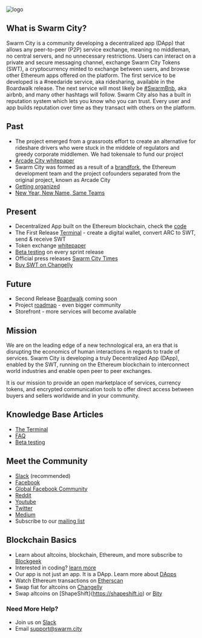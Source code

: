 ![logo](https://cloud.githubusercontent.com/assets/17633374/25299052/33dc2a9c-26c9-11e7-95a4-e0356d2a680c.jpg)


## What is Swarm City?

Swarm City is a community developing a decentralized app (DApp) that allows any peer-to-peer (P2P) service exchange, meaning no middleman, no central servers, and no unnecessary restrictions. Users can interact on a private and secure messaging channel, exchange Swarm City Tokens (SWT), a cryptocurrency minted to exchange between users, and browse other Ethereum apps offered on the platform. The first service to be developed is a #needaride service, aka ridesharing, available in the Boardwalk release. The next service will most likely be [#SwarmBnb](https://https://swarmbnb.com), aka airbnb, and many other hashtags will follow. Swarm City also has a built in reputation system which lets you know who you can trust. Every user and app builds reputation over time as they transact with others on the platform.


## Past

* The project emerged from a grassroots effort to create an alternative for rideshare drivers who were stuck in the middele of regulators and greedy corporate middlemen. We had tokensale to fund our project
* [Arcade City whitepaper](https://drive.google.com/file/d/0B9RSMdR2vWssV2JJX0t6dmN6SUk/view)
* Swarm City was formed as a result of a [brandfork](https://press.swarm.city/forking-a-brand-cde5de87d46a), the Ethereum development team and the project cofounders separated from the original project, known as Arcade City
* [Getting organized](https://medium.com/arcade-city-press/getting-organized-62b91a7a0541)
* [New Year, New Name, Same Teams](https://press.swarm.city/happy-new-year-a52f80043cc7#.uco0arcyo)  


## Present

* Decentralized App built on the Ethereum blockchain, check the [code](https://github.com/swarmcity)
* The First Release [Terminal](https://swarm.city) - create a digital wallet, convert ARC to SWT, send & receive SWT
* Token exchange [whitepaper](https://github.com/swarmcity/sc-token/blob/master/token-exchange-miniwhitepaper.md)
* [Beta testing](https://github.com/SwarmCitySupport/Beta-testing) on every sprint release
* Official press releases [Swarm City Times](https://press.swarm.city/launch-swarm-city-terminal-f32a8264d98f#.87579vodh)
* [Buy SWT on Changelly](https://press.swarm.city/changelly-adds-swarm-city-token-allowing-credit-card-payments-for-swt-9e503789df63)


## Future

* Second Release [Boardwalk](https://github.com/swarmcity/sc-boardwalk) coming soon
* Project [roadmap](https://press.swarm.city/unmistakably-swarm-city-9522606f88) - even bigger community  
* Storefront - more services will become available 


## Mission

We are on the leading edge of a new technological era, an era that is disrupting the economics of human interactions in regards to trade of services. Swarm City is developing a truly Decentralized App (DApp), enabled by the SWT, running on the Ethereum blockchain to interconnect world industries and enable open peer to peer exchanges.

It is our mission to provide an open marketplace of services, currency tokens, and encrypted communication tools to offer direct access between buyers and sellers worldwide and in your community.


## Knowledge Base Articles  

* [The Terminal](https://github.com/QueenBeeSC/swarm.city-Terminal)
* [FAQ](https://github.com/SwarmCitySupport/FAQ)
* [Beta testing](https://github.com/SwarmCitySupport/Beta-testing)


## Meet the Community

* [Slack](https://slackinvite.swarm.city/) (recommended)
* [Facebook](https://www.facebook.com/SwarmCityDApp/)
* [Global Facebook Community](https://queenbeesc.github.io/NeedARide/) 
* [Reddit](https://www.reddit.com/r/SwarmCity/)
* [Youtube](https://www.youtube.com/channel/UCsHBWn_ytZ3xdMbTyYe5Ifg/videos)
* [Twitter](https://twitter.com/SwarmCityDApp)
* [Medium](https://press.swarm.city/about)
* Subscribe to our [mailing list](http://eepurl.com/cH1485)



## Blockchain Basics

* Learn about altcoins, blockchain, Ethereum, and more subscribe to [Blockgeek](https://blockgeek.com)
* Interested in coding? [learn more](https://dappsforbeginners.wordpress.com/)
* Our app is not just an app. It is a DApp. Learn more about [DApps](http://ethereum.stackexchange.com/questions/383/what-is-a-dapp)
* Watch Ethereum transactions on [Etherscan](https://etherscan.io)
* Swap fiat for altcoins on [Changelly](https://changelly.com)
* Swap altcoins on [ShapeShift}(https://shapeshift.io) or [Bity](https://bity.com)


### Need More Help?

* Join us on [Slack](https://swarmcity.slack.com/messages/support/)
* Email support@swarm.city

